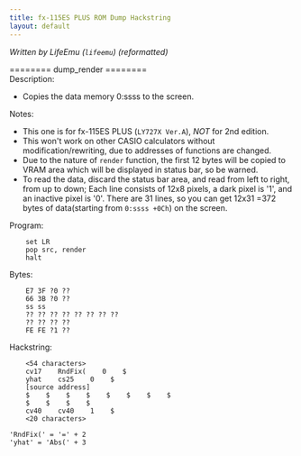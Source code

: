 ```yaml
---
title: fx-115ES PLUS ROM Dump Hackstring
layout: default
---
```


*Written by LifeEmu (`lifeemu`) (reformatted)*

======== dump_render ========  
Description:
- Copies the data memory 0:ssss to the screen.

Notes:  
- This one is for fx-115ES PLUS (`LY727X Ver.A`), *NOT* for 2nd edition.  
- This won't work on other CASIO calculators without modification/rewriting, due to addresses of functions are changed.  
- Due to the nature of `render` function, the first 12 bytes will be copied to VRAM area which will be displayed in status bar, so be warned.  
- To read the data, discard the status bar area, and read from left to right, from up to down; Each line consists of 12x8 pixels, a dark pixel is '1', and an inactive pixel is '0'. There are 31 lines, so you can get 12x31 =372 bytes of data(starting from `0:ssss +0Ch`) on the screen.

Program:
```
    set LR
    pop src, render
    halt
```

Bytes:
```
    E7 3F ?0 ??
    66 3B ?0 ??
    ss ss
    ?? ?? ?? ?? ?? ?? ?? ??
    ?? ?? ?? ??
    FE FE ?1 ??
```
Hackstring:
```
    <54 characters>
    cv17    RndFix(    0    $
    yhat    cs25    0    $
    [source address]
    $    $    $    $    $    $    $    $
    $    $    $    $
    cv40    cv40    1    $
    <20 characters>
```
    'RndFix(' = '=' + 2
    'yhat' = 'Abs(' + 3